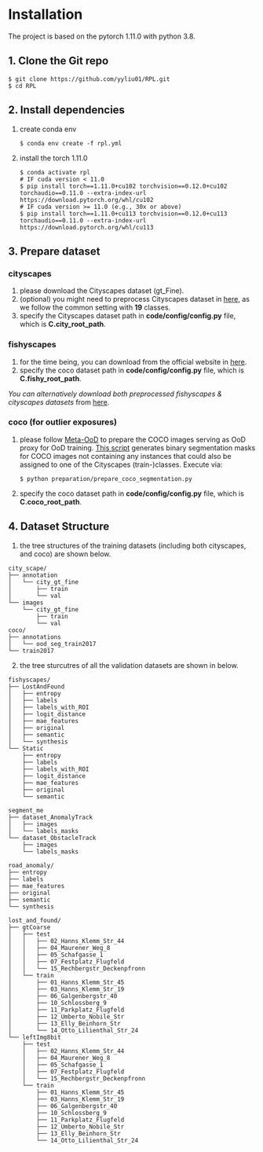 # Installation

The project is based on the pytorch 1.11.0 with python 3.8.

## 1. Clone the Git  repo

``` shell
$ git clone https://github.com/yyliu01/RPL.git
$ cd RPL
```

## 2. Install dependencies

1) create conda env
    ```shell
    $ conda env create -f rpl.yml
    ```
2) install the torch 1.11.0
    ```shell
    $ conda activate rpl
    # IF cuda version < 11.0
    $ pip install torch==1.11.0+cu102 torchvision==0.12.0+cu102 torchaudio==0.11.0 --extra-index-url https://download.pytorch.org/whl/cu102
    # IF cuda version >= 11.0 (e.g., 30x or above)
    $ pip install torch==1.11.0+cu113 torchvision==0.12.0+cu113 torchaudio==0.11.0 --extra-index-url https://download.pytorch.org/whl/cu113
    ```

## 3. Prepare dataset

### cityscapes

1) please download the Cityscapes dataset (gt_Fine).
2) (optional) you might need to preprocess Cityscapes dataset
   in [here](https://github.com/mcordts/cityscapesScripts/tree/master/cityscapesscripts/preparation), as we follow the
   common setting with **19** classes. 
3) specify the Cityscapes dataset path in **code/config/config.py** file, which is **C.city_root_path**.

### fishyscapes

1) for the time being, you can download from the official website in [here](https://fishyscapes.com/dataset).
2) specify the coco dataset path in **code/config/config.py** file, which is **C.fishy_root_path**.

*You can alternatively download both preprocessed fishyscapes & cityscapes datasets* from [here](https://drive.google.com/drive/u/0/folders/1_5rZgWEDT9VbWch5dTkXWAOddUGqMmgE).

### coco (for outlier exposures)

1) please follow [Meta-OoD](https://github.com/robin-chan/meta-ood/tree/master/preparation) to prepare the COCO images
   serving as OoD proxy for OoD
   training. [This script](https://github.com/robin-chan/meta-ood/blob/master/preparation/prepare_coco_segmentation.py)
   generates binary segmentation masks for COCO images not containing any instances that could also be assigned to one
   of the Cityscapes (train-)classes. Execute via:
   ```shell 
   $ python preparation/prepare_coco_segmentation.py
   ```
2) specify the coco dataset path in **code/config/config.py** file, which is **C.coco_root_path**.

## 4. Dataset Structure

1) the tree structures of the training datasets (including both cityscapes, and coco) are shown below.

```shell
city_scape/
├── annotation
│   └── city_gt_fine
│       ├── train
│       └── val
└── images
    └── city_gt_fine
        ├── train
        └── val
coco/
├── annotations
│   └── ood_seg_train2017
└── train2017
```
2) the tree sturcutres of all the validation datasets are shown in below.
```shell
fishyscapes/
├── LostAndFound
│   ├── entropy
│   ├── labels
│   ├── labels_with_ROI
│   ├── logit_distance
│   ├── mae_features
│   ├── original
│   ├── semantic
│   └── synthesis
└── Static
    ├── entropy
    ├── labels
    ├── labels_with_ROI
    ├── logit_distance
    ├── mae_features
    ├── original
    └── semantic
    
segment_me
├── dataset_AnomalyTrack
│   ├── images
│   └── labels_masks
└── dataset_ObstacleTrack
    ├── images
    └── labels_masks

road_anomaly/
├── entropy
├── labels
├── mae_features
├── original
├── semantic
└── synthesis

lost_and_found/
├── gtCoarse
│   ├── test
│   │   ├── 02_Hanns_Klemm_Str_44
│   │   ├── 04_Maurener_Weg_8
│   │   ├── 05_Schafgasse_1
│   │   ├── 07_Festplatz_Flugfeld
│   │   └── 15_Rechbergstr_Deckenpfronn
│   └── train
│       ├── 01_Hanns_Klemm_Str_45
│       ├── 03_Hanns_Klemm_Str_19
│       ├── 06_Galgenbergstr_40
│       ├── 10_Schlossberg_9
│       ├── 11_Parkplatz_Flugfeld
│       ├── 12_Umberto_Nobile_Str
│       ├── 13_Elly_Beinhorn_Str
│       └── 14_Otto_Lilienthal_Str_24
└── leftImg8bit
    ├── test
    │   ├── 02_Hanns_Klemm_Str_44
    │   ├── 04_Maurener_Weg_8
    │   ├── 05_Schafgasse_1
    │   ├── 07_Festplatz_Flugfeld
    │   └── 15_Rechbergstr_Deckenpfronn
    └── train
        ├── 01_Hanns_Klemm_Str_45
        ├── 03_Hanns_Klemm_Str_19
        ├── 06_Galgenbergstr_40
        ├── 10_Schlossberg_9
        ├── 11_Parkplatz_Flugfeld
        ├── 12_Umberto_Nobile_Str
        ├── 13_Elly_Beinhorn_Str
        └── 14_Otto_Lilienthal_Str_24

```


